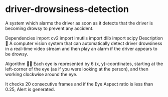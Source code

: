 # driver-drowsiness-detection
A system which alarms the driver as soon as it detects that the driver is becoming drowsy to prevent any accident.

Dependencies
import cv2
import imutils
import dlib
import scipy
Description 📌
A computer vision system that can automatically detect driver drowsiness in a real-time video stream and then play an alarm if the driver appears to be drowsy.

Algorithm 👨‍🔬
Each eye is represented by 6 (x, y)-coordinates, starting at the left-corner of the eye (as if you were looking at the person), and then working clockwise around the eye.

It checks 20 consecutive frames and if the Eye Aspect ratio is less than 0.25, Alert is generated.
